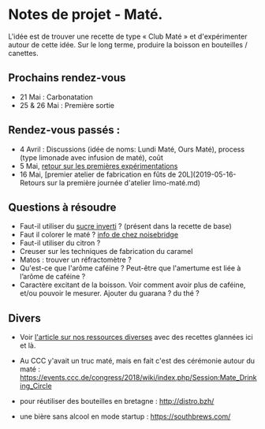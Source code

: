 # Notes de projet - Maté.

L'idée est de trouver une recette de type « Club Maté » et d'expérimenter autour de cette idée. Sur le long terme, produire la boisson en bouteilles / canettes.

## Prochains rendez-vous

- 21 Mai : Carbonatation
- 25 & 26 Mai : Première sortie

## Rendez-vous passés :

- 4 Avril : Discussions (idée de noms: Lundi Maté, Ours Maté), process (type limonade avec infusion de maté), coût
- 5 Mai, [retour sur les premières expérimentations](2019-05-05-experimentation-et-retours.md)
- 16 Mai, [premier atelier de fabrication en fûts de 20L](2019-05-16-Retours sur la première journée d'atelier limo-maté.md)

## Questions à résoudre

- Faut-il utiliser du [sucre inverti](https://fr.wikipedia.org/wiki/Sucre_inverti) ? (présent dans la recette de base)
- Faut il colorer le maté ? [info de chez noisebridge](https://www.noisebridge.net/wiki/Sudo_pop#Experiment_Series_.232)
- Faut-il utiliser du citron ?
- Creuser sur les techniques de fabrication du caramel
- Matos : trouver un réfractomètre ?
- Qu'est-ce que l'arôme caféine ? Peut-être que l'amertume est liée à l’arôme de caféine ?
- Caractère excitant de la boisson. Voir comment avoir plus de caféine, et/ou pouvoir le mesurer. Ajouter du guarana ? du thé ?

## Divers

- Voir [l'article sur nos ressources diverses](Ressources.md) avec des recettes glannées ici et là.
- Au CCC y'avait un truc maté, mais en fait c'est des cérémonie autour du maté : https://events.ccc.de/congress/2018/wiki/index.php/Session:Mate_Drinking_Circle

- pour réutiliser des bouteilles en bretagne : http://distro.bzh/
- une bière sans alcool en mode startup : https://southbrews.com/
